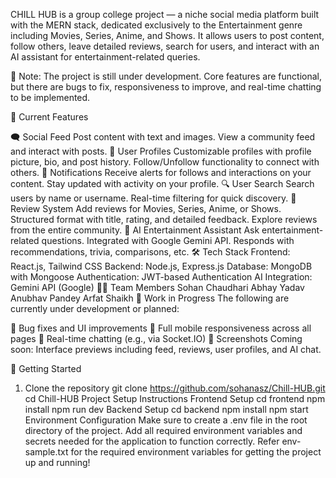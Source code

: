 CHILL HUB is a group college project — a niche social media platform built with the MERN stack, dedicated exclusively to the Entertainment genre including Movies, Series, Anime, and Shows. It allows users to post content, follow others, leave detailed reviews, search for users, and interact with an AI assistant for entertainment-related queries.

🚧 Note: The project is still under development. Core features are functional, but there are bugs to fix, responsiveness to improve, and real-time chatting to be implemented.


🌟 Current Features

🗨️ Social Feed
Post content with text and images.
View a community feed and interact with posts.
👤 User Profiles
Customizable profiles with profile picture, bio, and post history.
Follow/Unfollow functionality to connect with others.
🔔 Notifications
Receive alerts for follows and interactions on your content.
Stay updated with activity on your profile.
🔍 User Search
Search users by name or username.
Real-time filtering for quick discovery.
🍿 Review System
Add reviews for Movies, Series, Anime, or Shows.
Structured format with title, rating, and detailed feedback.
Explore reviews from the entire community.
🤖 AI Entertainment Assistant
Ask entertainment-related questions.
Integrated with Google Gemini API.
Responds with recommendations, trivia, comparisons, etc.
🛠 Tech Stack
Frontend: React.js, Tailwind CSS
Backend: Node.js, Express.js
Database: MongoDB with Mongoose
Authentication: JWT-based Authentication
AI Integration: Gemini API (Google)
🧑‍💻 Team Members
Sohan Chaudhari
Abhay Yadav
Anubhav Pandey
Arfat Shaikh
🚧 Work in Progress
The following are currently under development or planned:

🔧 Bug fixes and UI improvements
📱 Full mobile responsiveness across all pages
💬 Real-time chatting (e.g., via Socket.IO)
📸 Screenshots
Coming soon: Interface previews including feed, reviews, user profiles, and AI chat.

🚀 Getting Started
1. Clone the repository
git clone https://github.com/sohanasz/Chill-HUB.git
cd Chill-HUB
Project Setup Instructions
Frontend Setup
cd frontend
npm install
npm run dev
Backend Setup
cd backend
npm install
npm start
Environment Configuration
Make sure to create a .env file in the root directory of the project.
Add all required environment variables and secrets needed for the application to function correctly. Refer env-sample.txt for the required environment variables for getting the project up and running!

